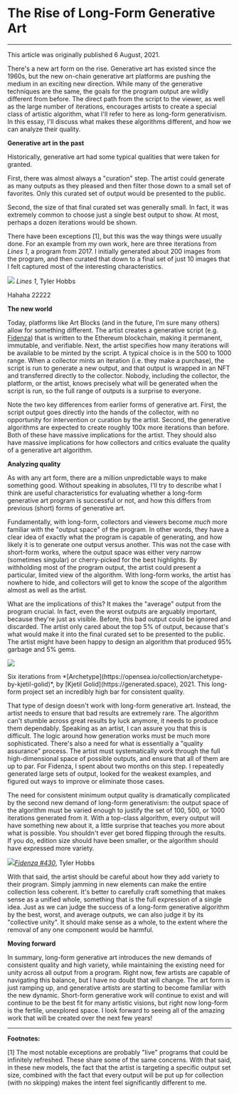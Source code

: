 # The Rise of Long-Form Generative Art

---

This article was originally published 6 August, 2021.

There's a new art form on the rise. Generative art has existed since the 1960s, but the new on-chain generative art platforms are pushing the medium in an exciting new direction. While many of the generative techniques are the same, the goals for the program output are wildly different from before. The direct path from the script to the viewer, as well as the large number of iterations, encourages artists to create a special class of artistic algorithm, what I'll refer to here as long-form generativism. In this essay, I'll discuss what makes these algorithms different, and how we can analyze their quality.

**Generative art in the past**

Historically, generative art had some typical qualities that were taken for granted.

First, there was almost always a "curation" step. The artist could generate as many outputs as they pleased and then filter those down to a small set of favorites. Only this curated set of output would be presented to the public.

Second, the size of that final curated set was generally small. In fact, it was extremely common to choose just a single best output to show. At most, perhaps a dozen iterations would be shown.

There have been exceptions [1], but this was the way things were usually done. For an example from my own work, here are three iterations from *Lines 1*, a program from 2017. I initially generated about 200 images from the program, and then curated that down to a final set of just 10 images that I felt captured most of the interesting characteristics.

![](https://i.imgur.com/PCwXHi8.png) <caption>*Lines 1*, Tyler Hobbs</caption>

Hahaha
22222

**The new world**

Today, platforms like Art Blocks (and in the future, I’m sure many others) allow for something different. The artist creates a generative script (e.g. [Fidenza](https://tylerxhobbs.com/fidenza)) that is written to the Ethereum blockchain, making it permanent, immutable, and verifiable. Next, the artist specifies how many iterations will be available to be minted by the script. A typical choice is in the 500 to 1000 range. When a collector mints an iteration (i.e. they make a purchase), the script is run to generate a new output, and that output is wrapped in an NFT and transferred directly to the collector. Nobody, including the collector, the platform, or the artist, knows precisely what will be generated when the script is run, so the full range of outputs is a surprise to everyone.

Note the two key differences from earlier forms of generative art. First, the script output goes directly into the hands of the collector, with no opportunity for intervention or curation by the artist. Second, the generative algorithms are expected to create roughly 100x more iterations than before. Both of these have massive implications for the artist. They should also have massive implications for how collectors and critics evaluate the quality of a generative art algorithm.

**Analyzing quality**

As with any art form, there are a million unpredictable ways to make something good. Without speaking in absolutes, I'll try to describe what I think are useful characteristics for evaluating whether a long-form generative art program is successful or not, and how this differs from previous (short) forms of generative art.

Fundamentally, with long-form, collectors and viewers become *much* more familiar with the "output space" of the program. In other words, they have a clear idea of exactly what the program is capable of generating, and how likely it is to generate one output versus another. This was not the case with short-form works, where the output space was either very narrow (sometimes singular) or cherry-picked for the best highlights. By withholding most of the program output, the artist could present a particular, limited view of the algorithm. With long-form works, the artist has nowhere to hide, and collectors will get to know the scope of the algorithm almost as well as the artist.

What are the implications of this? It makes the "average" output from the program crucial. In fact, even the worst outputs are arguably important, because they're just as visible. Before, this bad output could be ignored and discarded. The artist only cared about the top 5% of output, because that's what would make it into the final curated set to be presented to the public. The artist might have been happy to design an algorithm that produced 95% garbage and 5% gems.

![](https://i.imgur.com/wpTf2ba.jpg)
<caption>Six iterations from *[Archetype](https://opensea.io/collection/archetype-by-kjetil-golid)*, by [Kjetil Golid](https://generated.space), 2021. This long-form project set an incredibly high bar for consistent quality.</caption>

That type of design doesn't work with long-form generative art. Instead, the artist needs to ensure that bad results are extremely rare. The algorithm can't stumble across great results by luck anymore, it needs to produce them dependably. Speaking as an artist, I can assure you that this is difficult. The logic around how generation works must be much more sophisticated. There's also a need for what is essentially a "quality assurance" process. The artist must systematically work through the full high-dimensional space of possible outputs, and ensure that all of them are up to par. For Fidenza, I spent about two months on this step. I repeatedly generated large sets of output, looked for the weakest examples, and figured out ways to improve or eliminate those cases.

The need for consistent minimum output quality is dramatically complicated by the second new demand of long-form generativism: the output space of the algorithm must be varied enough to justify the set of 100, 500, or 1000 iterations generated from it. With a top-class algorithm, every output will have something new about it, a little surprise that teaches you more about what is possible. You shouldn't ever get bored flipping through the results. If you do, edition size should have been smaller, or the algorithm should have expressed more variety.

![](https://i.imgur.com/TsV3bqg.jpg)<caption>*[Fidenza #430](https://opensea.io/assets/ethereum/0xa7d8d9ef8d8ce8992df33d8b8cf4aebabd5bd270/78000430)*, Tyler Hobbs</caption>

With that said, the artist should be careful about how they add variety to their program. Simply jamming in new elements can make the entire collection less coherent. It's better to carefully craft something that makes sense as a unified whole, something that is the full expression of a single idea. Just as we can judge the success of a long-form generative algorithm by the best, worst, and average outputs, we can also judge it by its "collective unity". It should make sense as a whole, to the extent where the removal of any one component would be harmful.

**Moving forward**

In summary, long-form generative art introduces the new demands of consistent quality and high variety, while maintaining the existing need for unity across all output from a program. Right now, few artists are capable of navigating this balance, but I have no doubt that will change. The art form is just ramping up, and generative artists are starting to become familiar with the new dynamic. Short-form generative work will continue to exist and will continue to be the best fit for many artistic visions, but right now long-form is the fertile, unexplored space. I look forward to seeing all of the amazing work that will be created over the next few years!

---

**Footnotes:**

[1] The most notable exceptions are probably "live" programs that could be infinitely refreshed. These share some of the same concerns. With that said, in these new models, the fact that the artist is targeting a specific output set size, combined with the fact that every output will be put up for collection (with no skipping) makes the intent feel significantly different to me.
